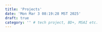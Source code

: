 ```yaml
---
title: 'Projects'
date: 'Mon Mar 3 08:19:28 MST 2025'
draft: true
category: '' # tech project, BD+, MSAI etc.
---
```

